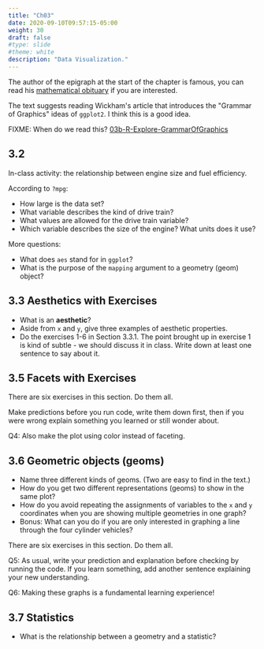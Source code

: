 ```yaml
---
title: "Ch03"
date: 2020-09-10T09:57:15-05:00
weight: 30
draft: false
#type: slide
#theme: white
description: "Data Visualization."
---
```



The author of the epigraph at the start of the chapter is famous, you can read his [mathematical obituary](http://www.ams.org/notices/200202/fea-tukey.pdf) if you are interested. 

The text suggests reading Wickham's article that introduces the "Grammar of Graphics" ideas of `ggplot2`. I think this is a good idea. 

FIXME: When do we read this? [03b-R-Explore-GrammarOfGraphics](:/7c7483ef896f414bb67355b80ef79105)

## 3.2 

In-class activity: the relationship between engine size and fuel efficiency.

According to `?mpg`:

* How large is the data set?
* What variable describes the kind of drive train? 
* What values are allowed for the drive train variable?
* Which variable describes the size of the engine? What units does it use?

More questions:

* What does `aes` stand for in `ggplot`?
* What is the purpose of the `mapping` argument to a geometry (geom) object?

## 3.3 Aesthetics with Exercises

* What is an **aesthetic**?
* Aside from `x` and `y`, give three examples of aesthetic properties.
* Do the exercises 1-6 in Section 3.3.1. The point brought up in exercise 1 is kind of subtle - we should discuss it in class. Write down at least one sentence to say about it.

## 3.5 Facets with Exercises

There are six exercises in this section. Do them all. 

Make predictions before you run code, write them down first, then if you were wrong explain something you learned or still wonder about.

Q4: Also make the plot using color instead of faceting.

## 3.6 Geometric objects (geoms)

* Name three different kinds of geoms. (Two are easy to find in the text.)
* How do you get two different representations (geoms) to show in the same plot?
* How do you avoid repeating the assignments of variables to the `x` and `y` coordinates when you are showing multiple geometries in one graph?
* Bonus: What can you do if you are only interested in graphing a line through the four cylinder vehicles?

There are six exercises in this section. Do them all.

Q5: As usual, write your prediction and explanation before checking by running the code. If you learn something, add another sentence explaining your new understanding.

Q6: Making these graphs is a fundamental learning experience! 

## 3.7 Statistics

* What is the relationship between a geometry and a statistic?

